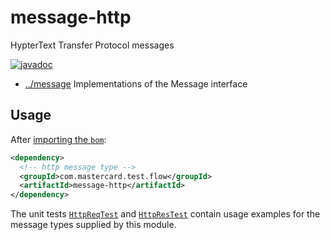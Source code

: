 
<!-- title start -->

# message-http

HypterText Transfer Protocol messages

[![javadoc](https://javadoc.io/badge2/com.mastercard.test.flow/message-http/javadoc.svg)](https://javadoc.io/doc/com.mastercard.test.flow/message-http)

 * [../message](..) Implementations of the Message interface

<!-- title end -->

## Usage


After [importing the `bom`](../../bom):

```xml
<dependency>
  <!-- http message type -->
  <groupId>com.mastercard.test.flow</groupId>
  <artifactId>message-http</artifactId>
</dependency>
```

The unit tests [`HttpReqTest`][HttpReqTest] and [`HttpResTest`][HttpResTest] contain usage examples for the message types supplied by this module.

<!-- code_link_start -->

[HttpReqTest]: src/test/java/com/mastercard/test/flow/msg/http/HttpReqTest.java
[HttpResTest]: src/test/java/com/mastercard/test/flow/msg/http/HttpResTest.java

<!-- code_link_end -->
